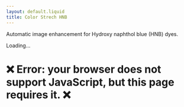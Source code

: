```yaml
---
layout: default.liquid
title: Color Strech HNB
---
```


Automatic image enhancement for Hydroxy naphthol blue (HNB) dyes.

<div id="app-main">
    <div class="compute-modal">
        <div class="compute-modal-inner",>
            <p>
                Loading...
            </p>
            <div class="lds-ellipsis",>
                <div></div><div></div><div></div><div></div>
            </div>
        </div>
    </div>
</div>

<noscript>
    <h1>❌ Error: your browser does not support JavaScript, but this page requires it. ❌</h1>
</noscript>
<script nomodule>
    document.body.innerHTML = "<h1>❌ Error: your browser does not support JavaScript modules. ❌</h1>";
</script>
<script type='text/javascript'>
    // Check if WebAssembly is supported. Code from
    // https://stackoverflow.com/questions/47879864 .
    const supported = (() => {
        try {
            if (typeof WebAssembly === "object"
                && typeof WebAssembly.instantiate === "function") {
                const module = new WebAssembly.Module(Uint8Array.of(0x0, 0x61, 0x73, 0x6d, 0x01, 0x00, 0x00, 0x00));
                if (module instanceof WebAssembly.Module)
                    return new WebAssembly.Instance(module) instanceof WebAssembly.Instance;
            }
        } catch (e) {
        }
        return false;
    })();
    if (!supported) {
        document.body.innerHTML = "<h1>❌ Error: your browser does not support WebAssembly. ❌</h1>" +
            "<p>For a list of supported browsers, see <a href=\"https://caniuse.com/#search=WebAssembly\">this</a>.<p>";
    }
</script>
<script src="hnb-app.js"></script>
